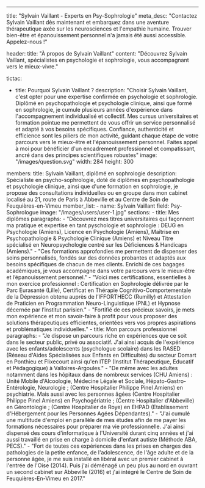 ---
title: "Sylvain Vaillant - Experts en Psy-Sophrologie"
meta_desc: "Contactez Sylvain Vaillant dès maintenant et embarquez dans une aventure thérapeutique axée sur les neurosciences et l'empathie humaine. Trouver bien-être et épanouissement personnel n'a jamais été aussi accessible. Appelez-nous !"

header:
  title: "À propos de Sylvain Vaillant"
  content: "Découvrez Sylvain Vaillant, spécialistes en psychologie et sophrologie, vous accompagnant vers le mieux-vivre."

tictac:
  - title: Pourquoi Sylvain Vaillant ?
    description: "Choisir Sylvain Vaillant, c'est opter pour une expertise confirmée en psychologie et sophrologie. Diplômé en psychopathologie et psychologie clinique, ainsi que formé en sophrologie, je cumule plusieurs années d'expérience dans l'accompagnement individualisé et collectif. Mes cursus universitaires et formation pointue me permettent de vous offrir un service personnalisé et adapté à vos besoins spécifiques. Confiance, authenticité et efficience sont les piliers de mon activité, guidant chaque étape de votre parcours vers le mieux-être et l'épanouissement personnel. Faites appel à moi pour bénéficier d'un encadrement professionnel et compatissant, ancré dans des principes scientifiques robustes"
    image: "/images/question.svg"
    width: 284
    height: 300

members:
  title: Sylvain Vaillant, diplômé en sophrologie
  description: Spécialiste en psycho-sophrologie, doté de diplômes en psychopathologie et psychologie clinique, ainsi que d'une formation en sophrologie, je propose des consultations individuelles ou en groupe dans mon cabinet localisé au 21, route de Paris à Abbeville et au Centre de Soin de Feuquières-en-Vimeu
  member_list:
    - name: Sylvain Vaillant
      field: Psy-Sophrologue
      image: "/images/users/user-1.jpg"
  sections:
    - title: Mes diplômes
      paragraphs:
        - "Découvrez mes titres universitaires qui façonnent ma pratique et expertise en tant pyschologie et sophrologie : DEUG en Psychologie (Amiens), Licence en Psychologie (Amiens), Maîtrise en Psychopathologie & Psychologie Clinique (Amiens) et Niveau Titre spécialisé en Neuropsychologie centré sur les Déficiences & Handicaps (Amiens)."
        - "Ces formations approfondies me permettent de dispenser des soins personnalisés, fondés sur des données probantes et adaptés aux besoins spécifiques de chacun de mes clients. Enrichi de ces bagages académiques, je vous accompagne dans votre parcours vers le mieux-être et l’épanouissement personnel."
        - "Voici mes certifications, essentielles à mon exercice professionnel : Certification en Sophrologie délivrée par le Parc Eurasanté (Lille), Certificat en Thérapie Cognitivo-Comportementale de la Dépression obtenu auprès de l’IFFORTHECC (Rumilly) et Attestation de Praticien en Programmation Neuro-Linguistique (PNL) et Hypnose décernée par l’institut parisien."
        - "Fortifié de ces précieux savoirs, je mets mon expérience et mon savoir-faire à profit pour vous proposer des solutions thérapeutiques efficientes, orientées vers vos propres aspirations et problématiques individuelles."
    - title: Mon parcours professionnel
      paragraphs:
        - "Je dispose un parcours riche en expériences que ce soit dans le secteur public, privé ou associatif. J'ai ainsi acquis de l'expérience avec les enfants/adolescents (psychologue scolaire) dans les RASED (Réseau d'Aides Spécialisées aux Enfants en Difficultés) du secteur Domart en Ponthieu et Flixecourt ainsi qu'en ITEP (Institut Thérapeutique, Educatif et Pédagogique) à Valloires-Argoules."
        - "De même avec les adultes notamment dans les hôpitaux dans de nombreux services (CHU Amiens) : Unité Mobile d'Alcoologie, Médecine Légale et Sociale, Hépato-Gastro-Entérologie, Neurologie ; (Centre Hospitalier Philippe Pinel Amiens) en psychiatrie. Mais aussi avec les personnes âgées (Centre Hospitalier Philippe Pinel Amiens) en Psychogériatrie ; (Centre Hospitalier d'Abbeville) en Gérontologie ; (Centre Hospitalier de Roye) en EHPAD (Etablissement d'Hébergement pour les Personnes Agées Dépendantes)."
        - "J'ai cumulé une multitude d'emploi en parallèle de mes études afin de me payer les formations nécessaires pour préparer ma vie professionnelle. J'ai ainsi dispensé des cours d'informatique à l'Université durant cinq années et j'ai aussi travaillé en prise en charge à domicile d'enfant autiste (Méthode ABA, PECS)."
        - "Fort de toutes ces expériences dans les prises en charges des pathologies de la petite enfance, de l'adolescence, de l'âge adulte et de la personne âgée, je me suis installé en libéral avec un premier cabinet à l'entrée de l'Oise (2014). Puis j'ai déménagé un peu plus au nord en ouvrant un second cabinet sur Abbeville (2016) et j'ai intégré le Centre de Soin de Feuquières-En-Vimeu en 2017."

